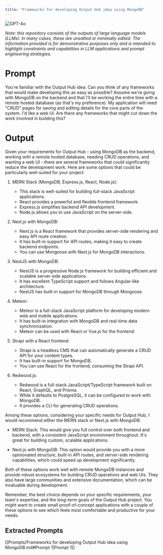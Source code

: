 ```yaml
---
title: "Frameworks for developing Output Hub idea using MongoDB"
---
```

![GPT-4o](https://img.shields.io/badge/GPT--4o-3333FF?style=for-the-badge&logo=openai&logoColor=white)



*Note: this repository consists of the outputs of large language models (LLMs). In many cases, these are unedited or minimally edited. The information provided is for demonstrative purposes only and is intended to highlight constraints and capabilities in LLM applications and prompt engineering strategies.*


# Prompt

You're familiar with the Output Hub idea. Can you think of any frameworks that would make developing this as easy as possible? Assume we're going with MongoDB on the backend and that I'll be working the entire time with a remote hosted database (as that's my preference).  My application will need "CRUD" pages for saving and editing details for the core parts of the system. I'd like a web UI. Are there any frameworks that might cut down the work involved in building this?

# Output

Given your requirements for Output Hub - using MongoDB as the backend, working with a remote hosted database, needing CRUD operations, and wanting a web UI - there are several frameworks that could significantly reduce the development work. Here are some options that could be particularly well-suited for your project:

1. MERN Stack (MongoDB, Express.js, React, Node.js):
   - This stack is well-suited for building full-stack JavaScript applications.
   - React provides a powerful and flexible frontend framework.
   - Express.js simplifies backend API development.
   - Node.js allows you to use JavaScript on the server-side.

2. Next.js with MongoDB:
   - Next.js is a React framework that provides server-side rendering and easy API route creation.
   - It has built-in support for API routes, making it easy to create backend endpoints.
   - You can use Mongoose with Next.js for MongoDB interactions.

3. NestJS with MongoDB:
   - NestJS is a progressive Node.js framework for building efficient and scalable server-side applications.
   - It has excellent TypeScript support and follows Angular-like architecture.
   - NestJS has built-in support for MongoDB through Mongoose.

4. Meteor:
   - Meteor is a full-stack JavaScript platform for developing modern web and mobile applications.
   - It has built-in integration with MongoDB and real-time data synchronization.
   - Meteor can be used with React or Vue.js for the frontend.

5. Strapi with a React frontend:
   - Strapi is a headless CMS that can automatically generate a CRUD API for your content types.
   - It has built-in support for MongoDB.
   - You can use React for the frontend, consuming the Strapi API.

6. Redwood.js:
   - Redwood is a full-stack JavaScript/TypeScript framework built on React, GraphQL, and Prisma.
   - While it defaults to PostgreSQL, it can be configured to work with MongoDB.
   - It provides a CLI for generating CRUD operations.

Among these options, considering your specific needs for Output Hub, I would recommend either the MERN stack or Next.js with MongoDB:

- MERN Stack: This would give you full control over both frontend and backend, with a consistent JavaScript environment throughout. It's great for building custom, scalable applications.

- Next.js with MongoDB: This option would provide you with a more opinionated structure, built-in API routes, and server-side rendering capabilities, which could speed up development significantly.

Both of these options work well with remote MongoDB instances and provide robust ecosystems for building CRUD operations and web UIs. They also have large communities and extensive documentation, which can be invaluable during development.

Remember, the best choice depends on your specific requirements, your team's expertise, and the long-term goals of the Output Hub project. You might want to create small proof-of-concept applications with a couple of these options to see which feels most comfortable and productive for your needs.
 




## Extracted Prompts
[[Prompts/Frameworks for developing Output Hub idea using MongoDB.md#Prompt 1|Prompt 1]]

